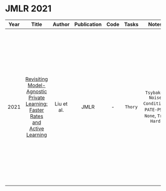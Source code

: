 # JMLR 2021

| Year |                                                       Title                                                       |   Author    | Publication | Code | Tasks | Notes | Datasets| Notions |
|:----:|:-----------------------------------------------------------------------------------------------------------------:|:-----------:|:-----------:|:----:|:----:|:-----:|:-----:|:-----:|
| 2021 | [Revisiting Model-Agnostic Private Learning: Faster Rates and Active Learning](https://www.jmlr.org/papers/volume22/20-1251/20-1251.pdf) | Liu et al. |    JMLR     |  -   |    `Thory`  |  `Tsybakov Noise Condition`, `PATE-PSQ`, `None`, `Tra`, `Hard`     |      |   Existing theoretical analy- sis shows that PATE consistently learns any VC-classes in the realizable setting, but falls short in explaining its success in more general cases where the error rate of the optimal clas- sifier is bounded away from zero  |

